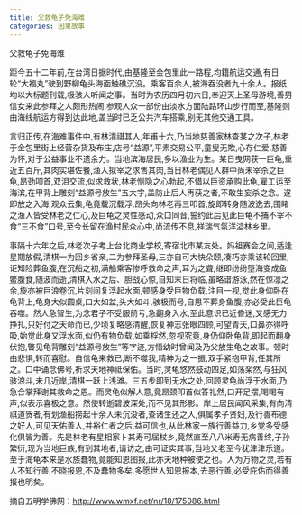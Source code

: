 ```yaml
---
title: 父救龟子免海难
categories: 因果故事
---
```




父救龟子免海难

距今五十二年前,在台湾日据时代,由基隆至金包里此一路程,均籍航运交通,有日轮“大福丸”驶到野柳龟头海面触礁沉没。乘客百余人,被海吞没者九十余人。报纸均以大标题刊载,极骇人听闻之事。当时为农历四月初六日,奉迎天上圣母游境,善男信女来此参拜之人颇形热闹,参观人众一部份由淡水方面陆路环山步行而至,基隆则由海线航运方得到达此地,盖当时已乏公共汽车搭乘,别无其他交通工具。

言归正传,在海难事件中,有林清祺其人,年甫十六,乃当地慈善家林查某之次子,林老于金包里街上经营杂货及布庄,店号“益源”,平素交易公平,童叟无欺,心存仁爱,慈善为怀,对于公益事业不遗余力。当地滨海居民,多以渔业为生。某日曳网获一巨龟,重近五百斤,其肉实堪佐餐,渔人拟宰之求售其肉,当日林老偶见人群中尚未宰杀之巨龟,昂劲叩首,双泪交流,似求救状,林老恻隐之心勃起,不惜以巨资承购此龟,雇工运至海滨,在甲背上雕刻“益源号放生”五大字,盖防止后人再获之者,不敢生妄杀之念。遂即放之入海,观众云集,龟竟载沉载浮,昂头向林老再三叩首,旋即转身随波逸去,围睹之渔人皆受林老之仁心,及巨龟之灵性感动,众口同音,誓约此后见此巨龟不捕不宰不食“三不食”口号,至今长留在渔村民众心中,尚流传不息,祥瑞气氛洋溢林乡里。

事隔十六年之后,林老次子考上台北商业学校,寄宿北市某友处。妈祖赛会之间,适逢星期放假,清棋一为回乡省亲,二为参拜圣母,三亦自可大快朵颐,凑巧亦乘该轮回里,讵知险葬鱼腹,在沉船之初,满船乘客惨呼救命之声,耳为之聋,继即纷纷堕海变成鱼鳖腹食,随波而逝,清棋入水之后、胆战心惊,自知末日将临,虽略谙游泳,然在惊凛之余,旋亦被巨浪卷沉,片刻间复浮起水面,顿感身受巨物负载,注目一视,觉此身仰卧在龟背上,龟身大似圆桌,口大如盆,头大如斗,骇极而号,自思不葬身鱼腹,亦必受此巨龟吞噬。然人急智生,为念君子不受服前亏,急翻身入水,至此意识已近昏迷,又感无力挣扎,只好付之天命而已,少顷复略感清醒,恢复神志张眼四顾,可望青天,口鼻亦得呼吸,始觉此身又浮水面,似仍有物负载,如乘桴然,忽视究竟,身仍仰卧龟背,即起而翻身伏抱,瞥见龟背雕刻“益源号放生”等字迹,方悟幼时曾闻及乃父放生龟之故事。顿时由悲惧,转而喜慰。自信龟来救已,断不噬我,精神为之一振,双手紧抱甲背,任其所之。口中诵念佛号,祈求天地神祗保佑。当时,灵龟悠然鼓动四足,如荡桨然,与狂风骇浪斗,未几近岸,清棋一跃上浅滩。三五步即到无水之处,回顾灵龟尚浮于水面,乃急合掌拜谢其救命之恩。而灵龟似解人意,竟昂颈叩首似答礼然,口开足摆,喝喝有声,似表示喜极之意。然使转逝碧波深处,而不见其形影。岸上居民闻风采集,有向清祺道贺者,有划渔船捞起十余人未沉没者,查诸生还之人,俱属孝子贤妇,及行善布德之好人,可见天佑善人,并裕仁者之后,益可信也,从此林家一族行善益力,乡党多受感化俱皆为善。先是林老有星相家卜其寿可届杖乡,竟然直至八八米寿无病善终,子孙繁衍,现为当地巨族,有到其地者,请访之,由可证实其事,当地父老至今犹津津乐道。至于海龟本来是水族蠢物,竟能知恩图报,此亦天地种被使之也。人为万物之灵,若有人不知行善,不晓报恩,不及蠢物多矣,多愿世人知恩报本,去恶行善,必受庇佑而得善报也明矣。

摘自五明学佛网：http://www.wmxf.net/nr/18/175086.html